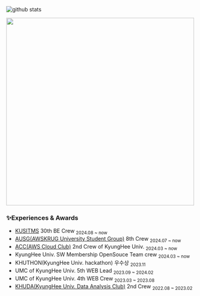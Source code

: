 

<div>
<picture decoding="async" loading="lazy">
  <source media="(prefers-color-scheme: light)" srcset="https://pixel-profile.vercel.app/api/github-stats?username=cowboysj&screen_effect=false&background=linear-gradient(to%20bottom%20right%2C%20%2374dcc4%2C%20%234597e9)">
  <source media="(prefers-color-scheme: dark)" srcset="https://pixel-profile.vercel.app/api/github-stats?username=cowboysj&screen_effect=true&background=linear-gradient(to%20bottom%20right%2C%20%235580eb%2C%20%232aeeff)">
  <img  alt="github stats" src="https://pixel-profile.vercel.app/api/github-stats?username=cowboysj&screen_effect=false&background=linear-gradient(to%20bottom%20right%2C%20%2374dcc4%2C%20%234597e9)">
</picture>
<p></p>
<a href="https://github.com/devxb/gitanimals">
  <img width=500 src="https://render.gitanimals.org/farms/cowboysj"/>
</a>
</div>

### ✨Experiences & Awards 
- [KUSITMS](https://github.com/kusitms-com) 30th BE Crew <sub>2024.08 ~ now </sub>
- [AUSG(AWSKRUG University Student Group)](https://github.com/AUSG) 8th Crew <sub>2024.07 ~ now </sub>
- [ACC(AWS Cloud Club)](https://github.com/aws-cloud-clubs) 2nd Crew of KyungHee Univ.  <sub>2024.03 ~ now </sub>
- KyungHee Univ. SW Membership OpenSouce Team crew  <sub>2024.03 ~ now </sub>  
- KHUTHON(KyungHee Univ. hackathon) 우수상 <sub>2023.11  </sub>
- UMC of KyungHee Univ. 5th WEB Lead  <sub>2023.09 ~ 2024.02 </sub>
- UMC of KyungHee Univ. 4th WEB Crew  <sub>2023.03 ~ 2023.08 </sub>
- [KHUDA(KyungHee Univ. Data Analysis Club)](https://github.com/khuda-data) 2nd Crew <sub>2022.08 ~ 2023.02 </sub>  
